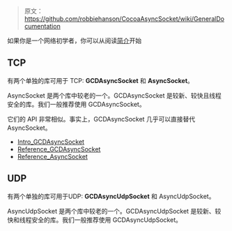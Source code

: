 > 原文：<https://github.com/robbiehanson/CocoaAsyncSocket/wiki/GeneralDocumentation>

如果你是一个网络初学者，你可以从阅读[简介](https://github.com/robbiehanson/CocoaAsyncSocket/wiki/Intro)开始

## TCP

有两个单独的库可用于 TCP: **GCDAsyncSocket** 和 **AsyncSocket**。

AsyncSocket 是两个库中较老的一个。GCDAsyncSocket 是较新、较快且线程安全的库。我们一般推荐使用 GCDAsyncSocket。

它们的 API 非常相似。事实上，GCDAsyncSocket 几乎可以直接替代 AsyncSocket。

* [Intro_GCDAsyncSocket](https://github.com/robbiehanson/CocoaAsyncSocket/wiki/Intro_GCDAsyncSocket)
* [Reference_GCDAsyncSocket](https://github.com/robbiehanson/CocoaAsyncSocket/wiki/Reference_GCDAsyncSocket)
* [Reference_AsyncSocket](https://github.com/robbiehanson/CocoaAsyncSocket/wiki/Reference_AsyncSocket)

## UDP

有两个单独的库可用于UDP: **GCDAsyncUdpSocket** 和 AsyncUdpSocket。

AsyncUdpSocket 是两个库中较老的一个。GCDAsyncUdpSocket 是较新、较快和线程安全的库。我们一般推荐使用 GCDAsyncUdpSocket。
